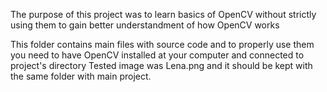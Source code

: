 The purpose of this project was to learn basics of OpenCV without strictly using them to gain better understandment of how OpenCV works

This folder contains main files with source code and to properly use them you need to have OpenCV installed at your computer and connected to project's directory
Tested image was Lena.png and it should be kept with the same folder with main project.
